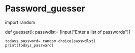 # Password_guesser

import random

def guesser():
	passwdlst= [input("Enter a list of passwords")]
	
	todays_password= random.choice(passwdlst)
	print(todays_password)


